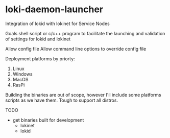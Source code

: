 # loki-daemon-launcher
Integration of lokid with lokinet for Service Nodes

Goals
shell script or c/c++ program to facilitate the launching and validation of settings for lokid and lokinet

Allow config file
Allow command line options to override config file

Deployment platforms by priorty:
1. Linux
2. Windows
3. MacOS
4. RasPi

Building the binaries are out of scope, however I'll include some platforms scripts as we have them. Tough to support all distros.

TODO
- get binaries built for development
  + lokinet
  - lokid

